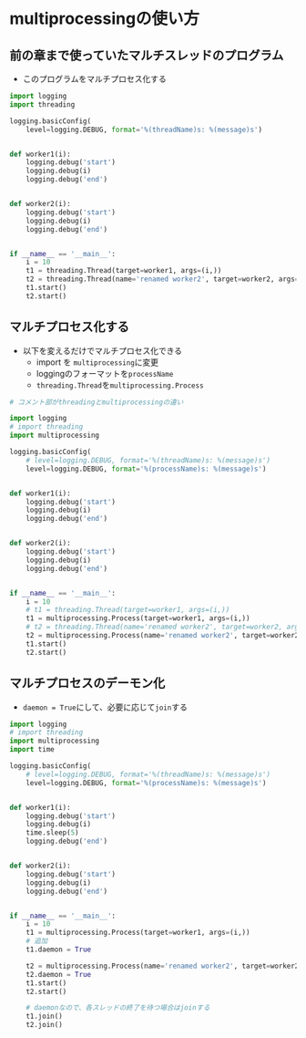 # multiprocessingの使い方

## 前の章まで使っていたマルチスレッドのプログラム

- このプログラムをマルチプロセス化する
```python:threading.py
import logging
import threading

logging.basicConfig(
    level=logging.DEBUG, format='%(threadName)s: %(message)s')


def worker1(i):
    logging.debug('start')
    logging.debug(i)
    logging.debug('end')


def worker2(i):
    logging.debug('start')
    logging.debug(i)
    logging.debug('end')


if __name__ == '__main__':
    i = 10
    t1 = threading.Thread(target=worker1, args=(i,))
    t2 = threading.Thread(name='renamed worker2', target=worker2, args=(i,))
    t1.start()
    t2.start()
```


## マルチプロセス化する

- 以下を変えるだけでマルチプロセス化できる
    - import を `multiprocessing`に変更
    - loggingのフォーマットを`processName`
    - `threading.Thread`を`multiprocessing.Process`

```python:multiprocessing.py
# コメント部がthreadingとmultiprocessingの違い

import logging
# import threading
import multiprocessing

logging.basicConfig(
    # level=logging.DEBUG, format='%(threadName)s: %(message)s')
    level=logging.DEBUG, format='%(processName)s: %(message)s')


def worker1(i):
    logging.debug('start')
    logging.debug(i)
    logging.debug('end')


def worker2(i):
    logging.debug('start')
    logging.debug(i)
    logging.debug('end')


if __name__ == '__main__':
    i = 10
    # t1 = threading.Thread(target=worker1, args=(i,))
    t1 = multiprocessing.Process(target=worker1, args=(i,))
    # t2 = threading.Thread(name='renamed worker2', target=worker2, args=(i,))
    t2 = multiprocessing.Process(name='renamed worker2', target=worker2, args=(i,))
    t1.start()
    t2.start()
```


## マルチプロセスのデーモン化

- `daemon = True`にして、必要に応じて`join`する

```python:multiprocessing.py
import logging
# import threading
import multiprocessing
import time

logging.basicConfig(
    # level=logging.DEBUG, format='%(threadName)s: %(message)s')
    level=logging.DEBUG, format='%(processName)s: %(message)s')


def worker1(i):
    logging.debug('start')
    logging.debug(i)
    time.sleep(5)
    logging.debug('end')


def worker2(i):
    logging.debug('start')
    logging.debug(i)
    logging.debug('end')


if __name__ == '__main__':
    i = 10
    t1 = multiprocessing.Process(target=worker1, args=(i,))
    # 追加
    t1.daemon = True

    t2 = multiprocessing.Process(name='renamed worker2', target=worker2, args=(i,))
    t2.daemon = True
    t1.start()
    t2.start()

    # daemonなので、各スレッドの終了を待つ場合はjoinする
    t1.join()
    t2.join()
```